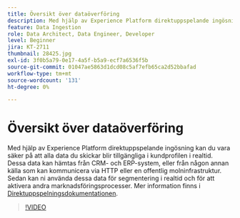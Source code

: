 ```yaml
---
title: Översikt över dataöverföring
description: Med hjälp av Experience Platform direktuppspelande ingösning kan du vara säker på att alla data du skickar blir tillgängliga i kundprofilen i realtid. Dessa data kan hämtas från CRM- och ERP-system eller från någon annan källa som kan kommunicera via HTTP eller en offentlig molninfrastruktur.
feature: Data Ingestion
role: Data Architect, Data Engineer, Developer
level: Beginner
jira: KT-2711
thumbnail: 28425.jpg
exl-id: 3f0b5a79-0e17-4a5f-b5a9-ecf7a6536f5b
source-git-commit: 01047ae5863d1dcd08c5af7efb65ca2d52bbafad
workflow-type: tm+mt
source-wordcount: '131'
ht-degree: 0%

---
```


# Översikt över dataöverföring

Med hjälp av Experience Platform direktuppspelande ingösning kan du vara säker på att alla data du skickar blir tillgängliga i kundprofilen i realtid. Dessa data kan hämtas från CRM- och ERP-system, eller från någon annan källa som kan kommunicera via HTTP eller en offentlig molninfrastruktur. Sedan kan ni använda dessa data för segmentering i realtid och för att aktivera andra marknadsföringsprocesser. Mer information finns i [Direktuppspelningsdokumentationen](https://experienceleague.adobe.com/en/docs/experience-platform/ingestion/streaming/overview).

>[!VIDEO](https://video.tv.adobe.com/v/28425?learn=on)

